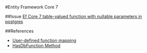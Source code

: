 ﻿#Entity Framework Core 7

##Issue
[Ef Core 7 table-valued function with nullable parameters in postgres](https://stackoverflow.com/questions/75362334/ef-core-7-table-valued-function-with-nullable-parameters-in-postgres/75378328#75378328)

##References
* [User-defined function mapping](https://learn.microsoft.com/en-us/ef/core/querying/user-defined-function-mapping#mapping-a-method-to-a-sql-function)
* [HasDbFunction Method](https://learn.microsoft.com/en-us/dotnet/api/microsoft.entityframeworkcore.relationalmodelbuilderextensions.hasdbfunction?view=efcore-7.0#microsoft-entityframeworkcore-relationalmodelbuilderextensions-hasdbfunction(microsoft-entityframeworkcore-modelbuilder-system-reflection-methodinfo))
